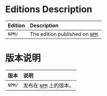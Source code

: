 ﻿
Editions Description
====================

| Edition | Description                               |
|:--------|:------------------------------------------|
| `NPM/`  | The edition published on [`NPM`][NPM-en]. |

[NPM-en]: https://www.npmjs.com/package/original-fs "Node Package Manager"

版本说明
========

| 版本    | 说明                                      |
|:--------|:------------------------------------------|
| `NPM/`  | 发布在 [`NPM`][NPM-zhs] 上的版本。        |

[NPM-zhs]: https://www.npmjs.com/package/original-fs "Node 包管理器"
